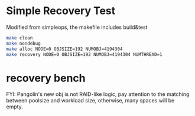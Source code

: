 # Simple Recovery Test

Modified from simpleops, the makefile includes build&test

```bash
make clean
make nondebug
make alloc NODE=0 OBJSIZE=192 NUMOBJ=4194304
make recovery NODE=0 OBJSIZE=192 NUMOBJ=4194304 NUMTHREAD=1
```

# recovery bench

FYI: Pangolin's new obj is not RAID-like logic, pay attention to the matching between poolsize and workload size, otherwise, many spaces will be empty.